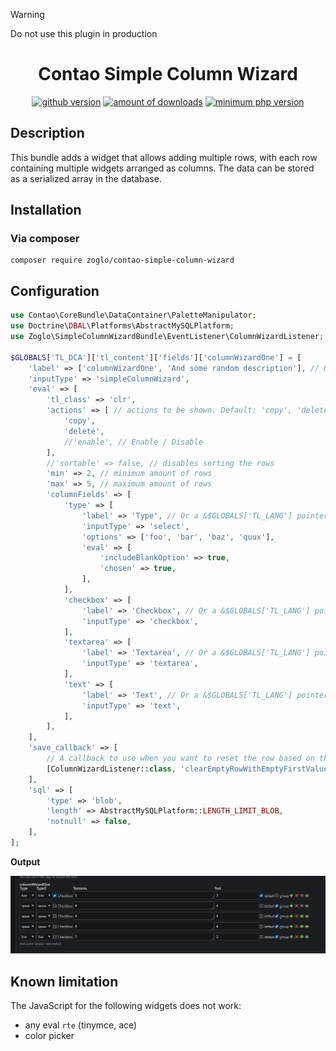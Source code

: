 > [!WARNING]
> Do not use this plugin in production

<h1 align="center">Contao Simple Column Wizard</h1>
<p align="center">
    <a href="https://github.com/zoglo/contao-simple-column-wizard"><img src="https://img.shields.io/github/v/release/zoglo/contao-simple-column-wizard" alt="github version"/></a>
    <a href="https://packagist.org/packages/zoglo/contao-simple-column-wizard"><img src="https://img.shields.io/packagist/dt/zoglo/contao-simple-column-wizard?color=f47c00" alt="amount of downloads"/></a>
    <a href="https://packagist.org/packages/zoglo/contao-simple-column-wizard"><img src="https://img.shields.io/packagist/dependency-v/zoglo/contao-simple-column-wizard/php?color=474A8A" alt="minimum php version"></a>
</p>

## Description

This bundle adds a widget that allows adding multiple rows, with each row containing multiple widgets arranged as columns. The data can be stored as a serialized array in the database.

## Installation

### Via composer

```
composer require zoglo/contao-simple-column-wizard
```

## Configuration

```php
use Contao\CoreBundle\DataContainer\PaletteManipulator;
use Doctrine\DBAL\Platforms\AbstractMySQLPlatform;
use Zoglo\SimpleColumnWizardBundle\EventListener\ColumnWizardListener;

$GLOBALS['TL_DCA']['tl_content']['fields']['columnWizardOne'] = [
    'label' => ['columnWizardOne', 'And some random description'], // Or a &$GLOBALS['TL_LANG'] pointer
    'inputType' => 'simpleColumnWizard',
    'eval' => [
        'tl_class' => 'clr',
        'actions' => [ // actions to be shown. Default: 'copy', 'delete' // 'edit' does not work yet
            'copy',
            'delete',
            //'enable', // Enable / Disable
        ],
        //'sortable' => false, // disables sorting the rows
        'min' => 2, // minimum amount of rows
        'max' => 5, // maximum amount of rows
        'columnFields' => [
            'type' => [
                'label' => 'Type', // Or a &$GLOBALS['TL_LANG'] pointer
                'inputType' => 'select',
                'options' => ['foo', 'bar', 'baz', 'quux'],
                'eval' => [
                    'includeBlankOption' => true,
                    'chosen' => true,
                ],
            ],
            'checkbox' => [
                'label' => 'Checkbox', // Or a &$GLOBALS['TL_LANG'] pointer
                'inputType' => 'checkbox',
            ],
            'textarea' => [
                'label' => 'Textarea', // Or a &$GLOBALS['TL_LANG'] pointer
                'inputType' => 'textarea',
            ],
            'text' => [
                'label' => 'Text', // Or a &$GLOBALS['TL_LANG'] pointer
                'inputType' => 'text',
            ],
        ],
    ],
    'save_callback' => [
        // A callback to use when you want to reset the row based on the first value being empty
        [ColumnWizardListener::class, 'clearEmptyRowWithEmptyFirstValue'],
    ],
    'sql' => [
        'type' => 'blob',
        'length' => AbstractMySQLPlatform::LENGTH_LIMIT_BLOB,
        'notnull' => false,
    ],
];

```

**Output**

![Rendered example of the simple column wizard based on the configuration](/docs/images/simpleColumnWizard.jpg)

## Known limitation

The JavaScript for the following widgets does not work:

- any eval `rte` (tinymce, ace)
- color picker

